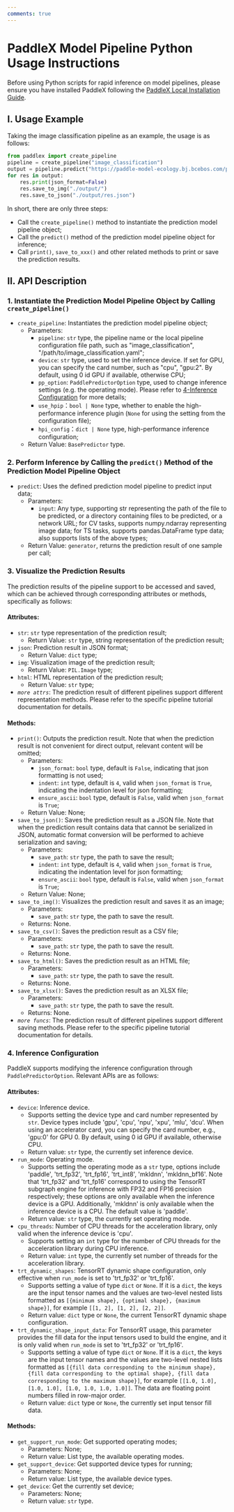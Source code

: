 ```yaml
---
comments: true
---
```


# PaddleX Model Pipeline Python Usage Instructions

Before using Python scripts for rapid inference on model pipelines, please ensure you have installed PaddleX following the [PaddleX Local Installation Guide](../../installation/installation.en.md).

## I. Usage Example

Taking the image classification pipeline as an example, the usage is as follows:

```python
from paddlex import create_pipeline
pipeline = create_pipeline("image_classification")
output = pipeline.predict("https://paddle-model-ecology.bj.bcebos.com/paddlex/imgs/demo_image/general_image_classification_001.jpg", batch_size=1, topk=5)
for res in output:
    res.print(json_format=False)
    res.save_to_img("./output/")
    res.save_to_json("./output/res.json")
```

In short, there are only three steps:

* Call the `create_pipeline()` method to instantiate the prediction model pipeline object;
* Call the `predict()` method of the prediction model pipeline object for inference;
* Call `print()`, `save_to_xxx()` and other related methods to print or save the prediction results.

## II. API Description

### 1. Instantiate the Prediction Model Pipeline Object by Calling `create_pipeline()`
* `create_pipeline`: Instantiates the prediction model pipeline object;
  * Parameters:
    * `pipeline`: `str` type, the pipeline name or the local pipeline configuration file path, such as "image_classification", "/path/to/image_classification.yaml";
    * `device`: `str` type, used to set the inference device. If set for GPU, you can specify the card number, such as "cpu", "gpu:2". By default, using 0 id GPU if available, otherwise CPU;
    * `pp_option`: `PaddlePredictorOption` type, used to change inference settings (e.g. the operating mode). Please refer to [4-Inference Configuration](#4-inference-configuration) for more details;
    * `use_hpip`：`bool | None` type, whether to enable the high-performance inference plugin (`None` for using the setting from the configuration file);
    * `hpi_config`：`dict | None` type, high-performance inference configuration;
  * Return Value: `BasePredictor` type.

### 2. Perform Inference by Calling the `predict()` Method of the Prediction Model Pipeline Object

* `predict`: Uses the defined prediction model pipeline to predict input data;
  * Parameters:
    * `input`: Any type, supporting str representing the path of the file to be predicted, or a directory containing files to be predicted, or a network URL; for CV tasks, supports numpy.ndarray representing image data; for TS tasks, supports pandas.DataFrame type data; also supports lists of the above types;
  * Return Value: `generator`, returns the prediction result of one sample per call;

### 3. Visualize the Prediction Results

The prediction results of the pipeline support to be accessed and saved, which can be achieved through corresponding attributes or methods, specifically as follows:

#### Attributes:

* `str`: `str` type representation of the prediction result;
  * Return Value: `str` type, string representation of the prediction result;
* `json`: Prediction result in JSON format;
  * Return Value: `dict` type;
* `img`: Visualization image of the prediction result;
  * Return Value: `PIL.Image` type;
* `html`: HTML representation of the prediction result;
  * Return Value: `str` type;
* _`more attrs`_: The prediction result of different pipelines support different representation methods. Please refer to the specific pipeline tutorial documentation for details.

#### Methods:

* `print()`: Outputs the prediction result. Note that when the prediction result is not convenient for direct output, relevant content will be omitted;
  * Parameters:
    * `json_format`: `bool` type, default is `False`, indicating that json formatting is not used;
    * `indent`: `int` type, default is `4`, valid when `json_format` is `True`, indicating the indentation level for json formatting;
    * `ensure_ascii`: `bool` type, default is `False`, valid when `json_format` is `True`;
  * Return Value: None;
* `save_to_json()`: Saves the prediction result as a JSON file. Note that when the prediction result contains data that cannot be serialized in JSON, automatic format conversion will be performed to achieve serialization and saving;
  * Parameters:
    * `save_path`: `str` type, the path to save the result;
    * `indent`: `int` type, default is `4`, valid when `json_format` is `True`, indicating the indentation level for json formatting;
    * `ensure_ascii`: `bool` type, default is `False`, valid when `json_format` is `True`;
  * Return Value: None;
* `save_to_img()`: Visualizes the prediction result and saves it as an image;
  * Parameters:
    * `save_path`: `str` type, the path to save the result.
  * Returns: None.
* `save_to_csv()`: Saves the prediction result as a CSV file;
  * Parameters:
    * `save_path`: `str` type, the path to save the result.
  * Returns: None.
* `save_to_html()`: Saves the prediction result as an HTML file;
  * Parameters:
    * `save_path`: `str` type, the path to save the result.
  * Returns: None.
* `save_to_xlsx()`: Saves the prediction result as an XLSX file;
  * Parameters:
    * `save_path`: `str` type, the path to save the result.
  * Returns: None.
* _`more funcs`_: The prediction result of different pipelines support different saving methods. Please refer to the specific pipeline tutorial documentation for details.

### 4. Inference Configuration

PaddleX supports modifying the inference configuration through `PaddlePredictorOption`. Relevant APIs are as follows:

#### Attributes:

* `device`: Inference device.
  * Supports setting the device type and card number represented by `str`. Device types include 'gpu', 'cpu', 'npu', 'xpu', 'mlu', 'dcu'. When using an accelerator card, you can specify the card number, e.g., 'gpu:0' for GPU 0. By default, using 0 id GPU if available, otherwise CPU.
  * Return value: `str` type, the currently set inference device.
* `run_mode`: Operating mode.
  * Supports setting the operating mode as a `str` type, options include 'paddle', 'trt_fp32', 'trt_fp16', 'trt_int8', 'mkldnn', 'mkldnn_bf16'. Note that 'trt_fp32' and 'trt_fp16' correspond to using the TensorRT subgraph engine for inference with FP32 and FP16 precision respectively; these options are only available when the inference device is a GPU. Additionally, 'mkldnn' is only available when the inference device is a CPU. The default value is 'paddle'.
  * Return value: `str` type, the currently set operating mode.
* `cpu_threads`: Number of CPU threads for the acceleration library, only valid when the inference device is 'cpu'.
  * Supports setting an `int` type for the number of CPU threads for the acceleration library during CPU inference.
  * Return value: `int` type, the currently set number of threads for the acceleration library.
* `trt_dynamic_shapes`: TensorRT dynamic shape configuration, only effective when `run_mode` is set to 'trt_fp32' or 'trt_fp16'.
  * Supports setting a value of type `dict` or `None`. If it is a `dict`, the keys are the input tensor names and the values are two-level nested lists formatted as `[{minimum shape}, {optimal shape}, {maximum shape}]`, for example `[[1, 2], [1, 2], [2, 2]]`.
  * Return value: `dict` type or `None`, the current TensorRT dynamic shape configuration.
* `trt_dynamic_shape_input_data`: For TensorRT usage, this parameter provides the fill data for the input tensors used to build the engine, and it is only valid when `run_mode` is set to 'trt_fp32' or 'trt_fp16'.
  * Supports setting a value of type `dict` or `None`. If it is a `dict`, the keys are the input tensor names and the values are two-level nested lists formatted as `[{fill data corresponding to the minimum shape}, {fill data corresponding to the optimal shape}, {fill data corresponding to the maximum shape}]`, for example `[[1.0, 1.0], [1.0, 1.0], [1.0, 1.0, 1.0, 1.0]]`. The data are floating point numbers filled in row-major order.
  * Return value: `dict` type or `None`, the currently set input tensor fill data.

#### Methods:

* `get_support_run_mode`: Get supported operating modes;
  * Parameters: None;
  * Return value: List type, the available operating modes.
* `get_support_device`: Get supported device types for running;
  * Parameters: None;
  * Return value: List type, the available device types.
* `get_device`: Get the currently set device;
  * Parameters: None;
  * Return value: `str` type.
